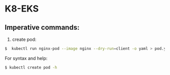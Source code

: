 # K8-EKS

## Imperative commands:
1. create pod:
```bash
$  kubectl run nginx-pod --image nginx --dry-run=client -o yaml > pod.yaml
```
For syntax and help:
```bash
$ kubectl create pod -h
```

